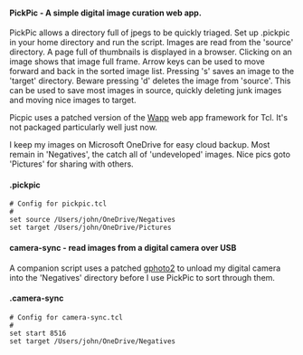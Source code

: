 
#### PickPic - A simple digital image curation web app.

PickPic allows a directory full of jpegs to be quickly triaged.  Set up
.pickpic in your home directory and run the script.  Images are read from the
'source' directory.  A page full of thumbnails is displayed in a browser.
Clicking on an image shows that image full frame.  Arrow keys can be used to
move forward and back in the sorted image list.  Pressing 's' saves an image to
the 'target' directory.  Beware pressing 'd' deletes the image from 'source'.
This can be used to save most images in source, quickly deleting junk images
and moving nice images to target.

Picpic uses a patched version of the [Wapp](https://github.com/jbroll/wapp)
web app framework for Tcl.  It's not packaged particularly well just now.

I keep my images on Microsoft OneDrive for easy cloud backup.  Most remain in
'Negatives', the catch all of 'undeveloped' images.  Nice pics goto 'Pictures'
for sharing with others.

#### .pickpic

    # Config for pickpic.tcl
    #
    set source /Users/john/OneDrive/Negatives
    set target /Users/john/OneDrive/Pictures

#### camera-sync - read images from a digital camera over USB

A companion script uses a patched [gphoto2](https://github.com/jbroll/gphoto2)
to unload my digital camera into the 'Negatives' directory before I use PickPic
to sort through them.

#### .camera-sync

    # Config for camera-sync.tcl
    #
    set start 8516
    set target /Users/john/OneDrive/Negatives
